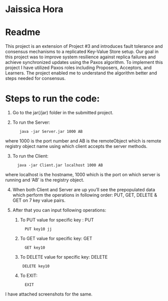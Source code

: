 # Jaissica Hora

# Readme

This project is an extension of Project #3 and introduces fault tolerance and consensus mechanisms 
to a replicated Key-Value Store setup. Our goal in this project was to improve system resilience against replica failures 
and achieve synchronized updates using the Paxos algorithm. To implement this project I have utilized Paxos roles including Proposers, Acceptors, and Learners. 
The project enabled me to understand the algorithm better and steps needed for consensus.


# Steps to run the code:

1. Go to the jar(/jar) folder in the submitted project.

2. To run the Server:

   ```
      java -jar Server.jar 1000 AB
   ```
where 1000 is the port number and AB is the remoteObject which is remote registry object 
name using which client accepts the server methods.

3. To run the Client:   
    ```
      java -jar Client.jar localhost 1000 AB
    ```
where localhost is the hostname, 1000 which is the port on which server is running and ‘AB’ is the registry object.

4. When both Client and Server are up you’ll see the prepopulated data which perform the operations in 
following order: PUT, GET, DELETE & GET on 7 key value pairs.

5. After that you can input following operations:
   1. To PUT value for specific key : PUT <KEY> <VALUE>
        ```
          PUT key10 jj
        ```
   2. To GET value for specific key: GET <KEY>
        ```
          GET key10
        ```
   3. To DELETE value for specific key: DELETE <KEY>
         ```
          DELETE key10
         ```
   4. To EXIT:
         ```
           EXIT
         ```
I have attached screenshots for the same.

